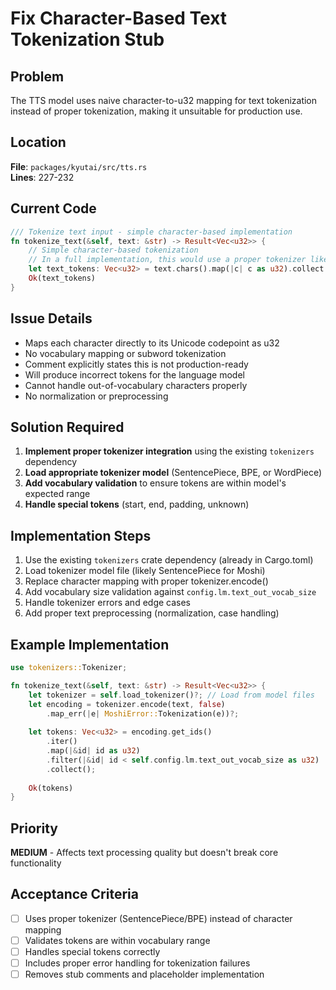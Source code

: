 # Fix Character-Based Text Tokenization Stub

## Problem
The TTS model uses naive character-to-u32 mapping for text tokenization instead of proper tokenization, making it unsuitable for production use.

## Location
**File**: `packages/kyutai/src/tts.rs`  
**Lines**: 227-232

## Current Code
```rust
/// Tokenize text input - simple character-based implementation
fn tokenize_text(&self, text: &str) -> Result<Vec<u32>> {
    // Simple character-based tokenization
    // In a full implementation, this would use a proper tokenizer like SentencePiece
    let text_tokens: Vec<u32> = text.chars().map(|c| c as u32).collect();
    Ok(text_tokens)
}
```

## Issue Details
- Maps each character directly to its Unicode codepoint as u32
- No vocabulary mapping or subword tokenization
- Comment explicitly states this is not production-ready
- Will produce incorrect tokens for the language model
- Cannot handle out-of-vocabulary characters properly
- No normalization or preprocessing

## Solution Required
1. **Implement proper tokenizer integration** using the existing `tokenizers` dependency
2. **Load appropriate tokenizer model** (SentencePiece, BPE, or WordPiece)
3. **Add vocabulary validation** to ensure tokens are within model's expected range
4. **Handle special tokens** (start, end, padding, unknown)

## Implementation Steps
1. Use the existing `tokenizers` crate dependency (already in Cargo.toml)
2. Load tokenizer model file (likely SentencePiece for Moshi)
3. Replace character mapping with proper tokenizer.encode()
4. Add vocabulary size validation against `config.lm.text_out_vocab_size`
5. Handle tokenizer errors and edge cases
6. Add proper text preprocessing (normalization, case handling)

## Example Implementation
```rust
use tokenizers::Tokenizer;

fn tokenize_text(&self, text: &str) -> Result<Vec<u32>> {
    let tokenizer = self.load_tokenizer()?; // Load from model files
    let encoding = tokenizer.encode(text, false)
        .map_err(|e| MoshiError::Tokenization(e))?;
    
    let tokens: Vec<u32> = encoding.get_ids()
        .iter()
        .map(|&id| id as u32)
        .filter(|&id| id < self.config.lm.text_out_vocab_size as u32)
        .collect();
    
    Ok(tokens)
}
```

## Priority
**MEDIUM** - Affects text processing quality but doesn't break core functionality

## Acceptance Criteria
- [ ] Uses proper tokenizer (SentencePiece/BPE) instead of character mapping
- [ ] Validates tokens are within vocabulary range
- [ ] Handles special tokens correctly
- [ ] Includes proper error handling for tokenization failures
- [ ] Removes stub comments and placeholder implementation